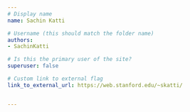 ```yaml
---
# Display name
name: Sachin Katti

# Username (this should match the folder name)
authors:
- SachinKatti

# Is this the primary user of the site?
superuser: false

# Custom link to external flag
link_to_external_url: https://web.stanford.edu/~skatti/


---
```

